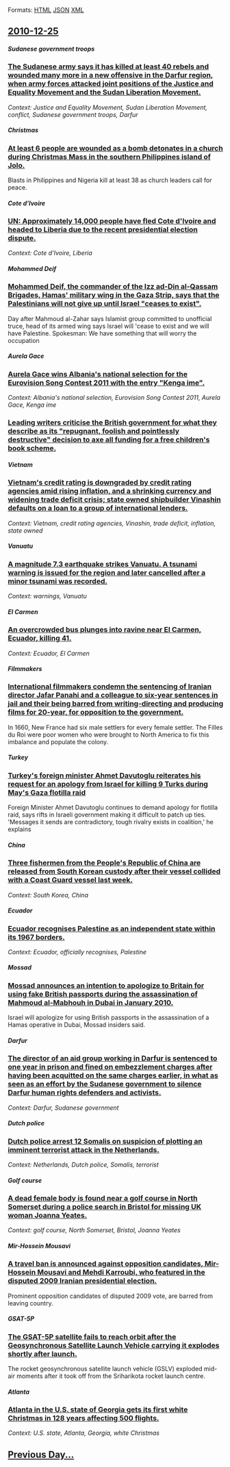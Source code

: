 
Formats: [HTML](2010/12/25/index.html)  [JSON](2010/12/25/index.json)  [XML](2010/12/25/index.xml)  

## [2010-12-25](/news/2010/12/25/index.md)

##### Sudanese government troops
### [The Sudanese army says it has killed at least 40 rebels and wounded many more in a new offensive in the Darfur region, when army forces attacked joint positions of the Justice and Equality Movement and the Sudan Liberation Movement. ](/news/2010/12/25/the-sudanese-army-says-it-has-killed-at-least-40-rebels-and-wounded-many-more-in-a-new-offensive-in-the-darfur-region-when-army-forces-atta.md)
_Context: Justice and Equality Movement, Sudan Liberation Movement, conflict, Sudanese government troops, Darfur_

##### Christmas
### [At least 6 people are wounded as a bomb detonates in a church during Christmas Mass in the southern Philippines island of Jolo. ](/news/2010/12/25/at-least-6-people-are-wounded-as-a-bomb-detonates-in-a-church-during-christmas-mass-in-the-southern-philippines-island-of-jolo.md)
Blasts in Philippines and Nigeria kill at least 38 as church leaders call for peace.

##### Cote d'Ivoire
### [UN: Approximately 14,000 people have fled Cote d'Ivoire and headed to Liberia due to the recent presidential election dispute. ](/news/2010/12/25/un-approximately-14-000-people-have-fled-ca-te-d-ivoire-and-headed-to-liberia-due-to-the-recent-presidential-election-dispute.md)
_Context: Cote d'Ivoire, Liberia_

##### Mohammed Deif
### [Mohammed Deif, the commander of the Izz ad-Din al-Qassam Brigades, Hamas' military wing in the Gaza Strip, says that the Palestinians will not give up until Israel "ceases to exist". ](/news/2010/12/25/mohammed-deif-the-commander-of-the-izz-ad-din-al-qassam-brigades-hamas-military-wing-in-the-gaza-strip-says-that-the-palestinians-will-n.md)
Day after Mahmoud al-Zahar says Islamist group committed to unofficial truce, head of its armed wing says Israel will &#39;cease to exist and we will have Palestine. Spokesman: We have something that will worry the occupation

##### Aurela Gace
### [Aurela Gace wins Albania's national selection for the Eurovision Song Contest 2011 with the entry "Kenga ime". ](/news/2010/12/25/aurela-gaasse-wins-albania-s-national-selection-for-the-eurovision-song-contest-2011-with-the-entry-ka-nga-ime.md)
_Context: Albania's national selection, Eurovision Song Contest 2011, Aurela Gace, Kenga ime_

##### 
### [Leading writers criticise the British government for what they describe as its "repugnant, foolish and pointlessly destructive" decision to axe all funding for a free children's book scheme. ](/news/2010/12/25/leading-writers-criticise-the-british-government-for-what-they-describe-as-its-repugnant-foolish-and-pointlessly-destructive-decision-to.md)
##### Vietnam
### [Vietnam's credit rating is downgraded by credit rating agencies amid rising inflation, and a shrinking currency and widening trade deficit crisis; state owned shipbuilder Vinashin defaults on a loan to a group of international lenders. ](/news/2010/12/25/vietnamas-credit-rating-is-downgraded-by-credit-rating-agencies-amid-rising-inflation-and-a-shrinking-currency-and-widening-trade-deficit.md)
_Context: Vietnam, credit rating agencies, Vinashin, trade deficit, inflation, state owned_

##### Vanuatu
### [A magnitude 7.3 earthquake strikes Vanuatu. A tsunami warning is issued for the region and later cancelled after a minor tsunami was recorded. ](/news/2010/12/25/a-magnitude-7-3-earthquake-strikes-vanuatu-a-tsunami-warning-is-issued-for-the-region-and-later-cancelled-after-a-minor-tsunami-was-recorde.md)
_Context: warnings, Vanuatu_

##### El Carmen
### [An overcrowded bus plunges into ravine near El Carmen, Ecuador, killing 41. ](/news/2010/12/25/an-overcrowded-bus-plunges-into-ravine-near-el-carmen-ecuador-killing-41.md)
_Context: Ecuador, El Carmen_

##### Filmmakers
### [International filmmakers condemn the sentencing of Iranian director Jafar Panahi and a colleague to six-year sentences in jail and their being barred from writing-directing and producing films for 20-year, for opposition to the government. ](/news/2010/12/25/international-filmmakers-condemn-the-sentencing-of-iranian-director-jafar-panahi-and-a-colleague-to-six-year-sentences-in-jail-and-their-bei.md)
In 1660, New France had six male settlers for every female settler. The Filles du Roi were poor women who were brought to North America to fix this imbalance and populate the colony.

##### Turkey
### [Turkey's foreign minister Ahmet Davutoglu reiterates his request for an apology from Israel for killing 9 Turks during May's Gaza flotilla raid ](/news/2010/12/25/turkey-s-foreign-minister-ahmet-davutoalu-reiterates-his-request-for-an-apology-from-israel-for-killing-9-turks-during-may-s-gaza-flotilla.md)
Foreign Minister Ahmet Davutoglu continues to demand apology for flotilla raid, says rifts in Israeli government making it difficult to patch up ties. &#39;Messages it sends are contradictory, tough rivalry exists in coalition,&#39; he explains

##### China
### [Three fishermen from the People's Republic of China are released from South Korean custody after their vessel collided with a Coast Guard vessel last week. ](/news/2010/12/25/three-fishermen-from-the-people-s-republic-of-china-are-released-from-south-korean-custody-after-their-vessel-collided-with-a-coast-guard-ve.md)
_Context: South Korea, China_

##### Ecuador
### [Ecuador recognises Palestine as an independent state within its 1967 borders. ](/news/2010/12/25/ecuador-recognises-palestine-as-an-independent-state-within-its-1967-borders.md)
_Context: Ecuador, officially recognises, Palestine_

##### Mossad
### [Mossad announces an intention to apologize to Britain for using fake British passports during the assassination of Mahmoud al-Mabhouh in Dubai in January 2010. ](/news/2010/12/25/mossad-announces-an-intention-to-apologize-to-britain-for-using-fake-british-passports-during-the-assassination-of-mahmoud-al-mabhouh-in-dub.md)
Israel will apologize for using British passports in the assassination of a Hamas operative in Dubai, Mossad insiders said.

##### Darfur
### [The director of an aid group working in Darfur is sentenced to one year in prison and fined on embezzlement charges after having been acquitted on the same charges earlier, in what as seen as an effort by the Sudanese government to silence Darfur human rights defenders and activists. ](/news/2010/12/25/the-director-of-an-aid-group-working-in-darfur-is-sentenced-to-one-year-in-prison-and-fined-on-embezzlement-charges-after-having-been-acquit.md)
_Context: Darfur, Sudanese government_

##### Dutch police
### [Dutch police arrest 12 Somalis on suspicion of plotting an imminent terrorist attack in the Netherlands. ](/news/2010/12/25/dutch-police-arrest-12-somalis-on-suspicion-of-plotting-an-imminent-terrorist-attack-in-the-netherlands.md)
_Context: Netherlands, Dutch police, Somalis, terrorist_

##### Golf course
### [A dead female body is found near a golf course in North Somerset during a police search in Bristol for missing UK woman Joanna Yeates. ](/news/2010/12/25/a-dead-female-body-is-found-near-a-golf-course-in-north-somerset-during-a-police-search-in-bristol-for-missing-uk-woman-joanna-yeates.md)
_Context: golf course, North Somerset, Bristol, Joanna Yeates_

##### Mir-Hossein Mousavi
### [A travel ban is announced against opposition candidates, Mir-Hossein Mousavi and Mehdi Karroubi, who featured in the disputed 2009 Iranian presidential election. ](/news/2010/12/25/a-travel-ban-is-announced-against-opposition-candidates-mir-hossein-mousavi-and-mehdi-karroubi-who-featured-in-the-disputed-2009-iranian-p.md)
Prominent opposition candidates of disputed 2009 vote, are barred from leaving country.

##### GSAT-5P
### [The GSAT-5P satellite fails to reach orbit after the Geosynchronous Satellite Launch Vehicle carrying it explodes shortly after launch. ](/news/2010/12/25/the-gsat-5p-satellite-fails-to-reach-orbit-after-the-geosynchronous-satellite-launch-vehicle-carrying-it-explodes-shortly-after-launch.md)
The rocket geosynchronous satellite launch vehicle (GSLV) exploded mid-air moments after it took off from the Sriharikota rocket launch centre.

##### Atlanta
### [Atlanta in the U.S. state of Georgia gets its first white Christmas in 128 years affecting 500 flights. ](/news/2010/12/25/atlanta-in-the-u-s-state-of-georgia-gets-its-first-white-christmas-in-128-years-affecting-500-flights.md)
_Context: U.S. state, Atlanta, Georgia, white Christmas_

## [Previous Day...](/news/2010/12/24/index.md)

